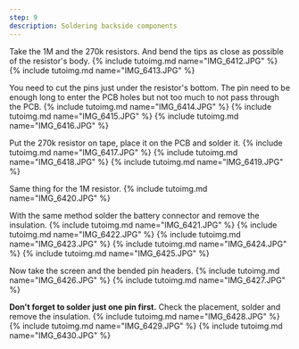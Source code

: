 ```yaml
---
step: 9
description: Soldering backside components
---
```


Take the 1M and the 270k resistors. And bend the tips as close as possible of the resistor's body.
{% include tutoimg.md name="IMG_6412.JPG" %}
{% include tutoimg.md name="IMG_6413.JPG" %}

You need to cut the pins just under the resistor's bottom. The pin need to be enough long to enter the PCB holes but not too much to not pass through the PCB.
{% include tutoimg.md name="IMG_6414.JPG" %}
{% include tutoimg.md name="IMG_6415.JPG" %}
{% include tutoimg.md name="IMG_6416.JPG" %}

Put the 270k resistor on tape, place it on the PCB and solder it.
{% include tutoimg.md name="IMG_6417.JPG" %}
{% include tutoimg.md name="IMG_6418.JPG" %}
{% include tutoimg.md name="IMG_6419.JPG" %}

Same thing for the 1M resistor.
{% include tutoimg.md name="IMG_6420.JPG" %}

With the same method solder the battery connector and remove the insulation.
{% include tutoimg.md name="IMG_6421.JPG" %}
{% include tutoimg.md name="IMG_6422.JPG" %}
{% include tutoimg.md name="IMG_6423.JPG" %}
{% include tutoimg.md name="IMG_6424.JPG" %}
{% include tutoimg.md name="IMG_6425.JPG" %}

Now take the screen and the bended pin headers.
{% include tutoimg.md name="IMG_6426.JPG" %}
{% include tutoimg.md name="IMG_6427.JPG" %}

**Don't forget to solder just one pin first.** Check the placement, solder and remove the insulation.
{% include tutoimg.md name="IMG_6428.JPG" %}
{% include tutoimg.md name="IMG_6429.JPG" %}
{% include tutoimg.md name="IMG_6430.JPG" %}